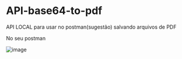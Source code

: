 # API-base64-to-pdf
 API LOCAL para usar no postman(sugestão) salvando arquivos de PDF


No seu postman

![image](https://github.com/gaitolini/API-base64-to-pdf/assets/24495176/e3da621b-0bac-4d95-8f38-4fd9c650e0a7)


